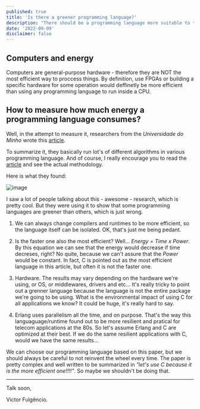 ```yaml
---
published: true
title: 'Is there a greener programming language?'
description: "There should be a programming language more suitable to the environment, right?"
date: '2022-09-09'
disclaimer: false
---
```


## Computers and energy

Computers are general-purpose hardware - therefore they are NOT the most efficient way to proccess things. By definition, use FPGAs or building a specific hardware for some operation would deffinetly be more efficient than using any programming language to run inside a CPU.

## How to measure how much energy a programming language consumes?

Well, in the attempt to measure it, researchers from the *Universidade do Minho* wrote this <a target="_blank" rel="noopener" href="https://repositorium.sdum.uminho.pt/bitstream/1822/69044/1/paper.pdf">article</a>. 

To summarize it, they basically run lot's of different algorithms in various programming language. And of course, I really encourage you to read the <a target="_blank" rel="noopener" href="https://repositorium.sdum.uminho.pt/bitstream/1822/69044/1/paper.pdf">article</a> and see the actual methodology.

Here is what they found:

![image](/images/ple.png)

I saw a lot of people talking about this - awesome - research, which is pretty cool. But they were using it to show that some programming languages are greener than others, which is just wrong.

1. We can always change compilers and runtimes to be more efficient, so the language itself can be isolated. OK, that's just me being pedant.

2. Is the faster one also the most efficient? Well...  *Energy = Time x Power*. By this equation we can see that the energy would decrease if time decreses, right? No quite, because we can't assure that the *Power* would be constant. In fact, C is pointed out as the most efficient language in this article, but often it is not the faster one. 

3. Hardware. The results may vary depending on the hardware we're using, or OS, or middlewares, drivers and etc... It's really tricky to point out a grenner language because the language is not the entire package we're going to be using. 
What is the environmental impact of using C for all applications we know? It could be huge, it's really hard to say.

4. Erlang uses parallelism all the time, and on purpose. That's the way this languaguage/runtime found out to be more resilient and pratical for telecom applications at the 80s. So let's assume Erlang and C are optimized at their best. If we do the same resilient applications with C, would we have the same results...

We can choose our programming language based on this paper, but we should always be careful to not reinvent the wheel every time. The paper is pretty complex and well written to be summarized in *"let's use C because it is the more efficient one!!!!"*. So maybe we shouldn't be doing that.

---

Talk soon, 

Victor Fulgêncio.


